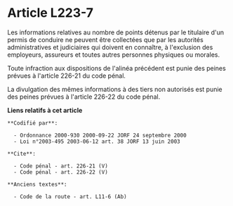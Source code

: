 # Article L223-7

Les informations relatives au nombre de points détenus par le titulaire d'un permis de conduire ne peuvent être collectées
que par les autorités administratives et judiciaires qui doivent en connaître, à l'exclusion des employeurs, assureurs et
toutes autres personnes physiques ou morales. 

Toute infraction aux dispositions de l'alinéa précédent est punie des peines prévues à l'article 226-21 du code pénal. 

La divulgation des mêmes informations à des tiers non autorisés est punie des peines prévues à l'article 226-22 du code
pénal.

**Liens relatifs à cet article**

	**Codifié par**:

	  - Ordonnance 2000-930 2000-09-22 JORF 24 septembre 2000
	  - Loi n°2003-495 2003-06-12 art. 38 JORF 13 juin 2003

	**Cite**:

	  - Code pénal - art. 226-21 (V)
	  - Code pénal - art. 226-22 (V)

	**Anciens textes**:

	  - Code de la route - art. L11-6 (Ab)
